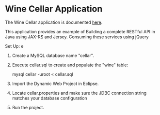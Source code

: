 # Wine Cellar Application #

The Wine Cellar application is documented [here](http://coenraets.org).

This application provides an example of 
Building a complete RESTful API in Java using JAX-RS and Jersey.
Consuming these services using jQuery

Set Up: e

1. Create a MySQL database name "cellar".
2. Execute cellar.sql to create and populate the "wine" table:

	mysql cellar -uroot < cellar.sql

3. Import the Dynamic Web Project in Eclipse.
4. Locate cellar.properties and make sure the JDBC connection string matches your database configuration
5. Run the project.
